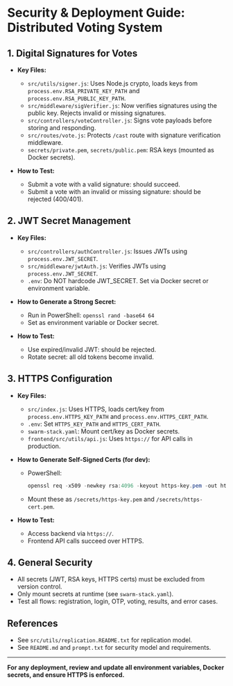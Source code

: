 # Security & Deployment Guide: Distributed Voting System

## 1. Digital Signatures for Votes
- **Key Files:**
  - `src/utils/signer.js`: Uses Node.js crypto, loads keys from `process.env.RSA_PRIVATE_KEY_PATH` and `process.env.RSA_PUBLIC_KEY_PATH`.
  - `src/middleware/sigVerifier.js`: Now verifies signatures using the public key. Rejects invalid or missing signatures.
  - `src/controllers/voteController.js`: Signs vote payloads before storing and responding.
  - `src/routes/vote.js`: Protects `/cast` route with signature verification middleware.
  - `secrets/private.pem`, `secrets/public.pem`: RSA keys (mounted as Docker secrets).

- **How to Test:**
  - Submit a vote with a valid signature: should succeed.
  - Submit a vote with an invalid or missing signature: should be rejected (400/401).

## 2. JWT Secret Management
- **Key Files:**
  - `src/controllers/authController.js`: Issues JWTs using `process.env.JWT_SECRET`.
  - `src/middleware/jwtAuth.js`: Verifies JWTs using `process.env.JWT_SECRET`.
  - `.env`: Do NOT hardcode JWT_SECRET. Set via Docker secret or environment variable.

- **How to Generate a Strong Secret:**
  - Run in PowerShell: `openssl rand -base64 64`
  - Set as environment variable or Docker secret.

- **How to Test:**
  - Use expired/invalid JWT: should be rejected.
  - Rotate secret: all old tokens become invalid.

## 3. HTTPS Configuration
- **Key Files:**
  - `src/index.js`: Uses HTTPS, loads cert/key from `process.env.HTTPS_KEY_PATH` and `process.env.HTTPS_CERT_PATH`.
  - `.env`: Set `HTTPS_KEY_PATH` and `HTTPS_CERT_PATH`.
  - `swarm-stack.yaml`: Mount cert/key as Docker secrets.
  - `frontend/src/utils/api.js`: Uses `https://` for API calls in production.

- **How to Generate Self-Signed Certs (for dev):**
  - PowerShell:
    ```powershell
    openssl req -x509 -newkey rsa:4096 -keyout https-key.pem -out https-cert.pem -days 365 -nodes -subj "/CN=localhost"
    ```
  - Mount these as `/secrets/https-key.pem` and `/secrets/https-cert.pem`.

- **How to Test:**
  - Access backend via `https://`.
  - Frontend API calls succeed over HTTPS.

## 4. General Security
- All secrets (JWT, RSA keys, HTTPS certs) must be excluded from version control.
- Only mount secrets at runtime (see `swarm-stack.yaml`).
- Test all flows: registration, login, OTP, voting, results, and error cases.

## References
- See `src/utils/replication.README.txt` for replication model.
- See `README.md` and `prompt.txt` for security model and requirements.

---
**For any deployment, review and update all environment variables, Docker secrets, and ensure HTTPS is enforced.**

